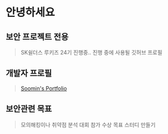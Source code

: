 # 안녕하세요

## 보안 프로젝트 전용
> SK쉴더스 루키즈 24기 진행중..
> 진행 중에 사용될 깃허브 프로필

## 개발자 프로필
> [Soomin's Portfolio](https://github.com/Chisoomin/Chisoomin.github.io/portfolio.html)

## 보안관련 목표
> 모의해킹이나 취약점 분석 대회 참가
> 수상 목표 스터디 만들기
